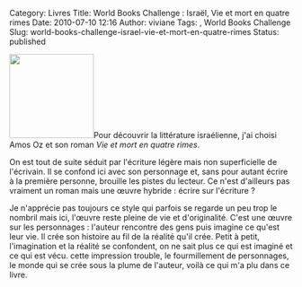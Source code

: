 Category: Livres
Title: World Books Challenge : Israël, Vie et mort en quatre rimes
Date: 2010-07-10 12:16
Author: viviane
Tags: , World Books Challenge
Slug: world-books-challenge-israel-vie-et-mort-en-quatre-rimes
Status: published

<a href="http://www.viviane-voyages.com/wp-content/uploads/2010/07/vie-mort-quatre-rimes-damos-oz-L-1.jpeg"><img class="alignleft size-thumbnail wp-image-1374" title="Vie et mort en quatre rimes" src="http://www.viviane-voyages.com/wp-content/uploads/2010/07/vie-mort-quatre-rimes-damos-oz-L-1-150x150.jpg" alt="" width="150" height="150" /></a>Pour découvrir la littérature israélienne, j'ai choisi Amos Oz et son roman <em>Vie et mort en quatre rimes</em>.

On est tout de suite séduit par l'écriture légère mais non superficielle de l'écrivain. Il se confond ici avec son personnage et, sans pour autant écrire à la première personne, brouille les pistes du lecteur. Ce n'est d'ailleurs pas vraiment un roman mais une œuvre hybride : écrire sur l'écriture ?

Je n'apprécie pas toujours ce style qui parfois se regarde un peu trop le nombril mais ici, l'œuvre reste pleine de vie et d'originalité. C'est une œuvre sur les personnages : l'auteur rencontre des gens puis imagine ce qu'est leur vie. Il crée son histoire au fil de la réalité qu'il crée. Petit à petit, l'imagination et la réalité se confondent, on ne sait plus ce qui est imaginé et ce qui est vécu. cette impression trouble, le fourmillement de personnages, le monde qui se crée sous la plume de l'auteur, voilà ce qui m'a plu dans ce livre.